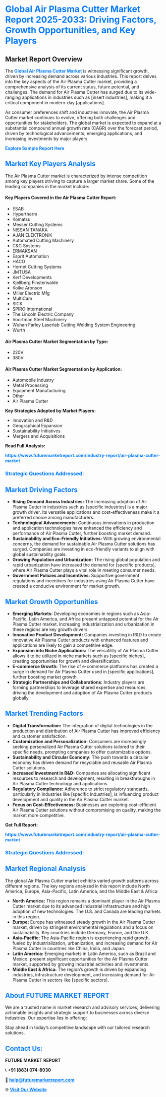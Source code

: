 <h1 style="color: #007BFF;">Global Air Plasma Cutter Market Report 2025-2033: Driving Factors, Growth Opportunities, and Key Players</h1>

<section id="overview">
<h2>Market Report Overview</h2>
<p>The <a href="https://www.futuremarketreport.com/industry-report/air-plasma-cutter-market" style="color: #007BFF; text-decoration: none;"><strong>Global Air Plasma Cutter Market</strong></a> is witnessing significant growth, driven by increasing demand across various industries. This report delves into the key aspects of the Air Plasma Cutter market, providing a comprehensive analysis of its current status, future potential, and challenges. The demand for Air Plasma Cutter has surged due to its wide-ranging applications in industries such as [insert industries], making it a critical component in modern-day [applications].</p>
<p>As consumer preferences shift and industries innovate, the Air Plasma Cutter market continues to evolve, offering both challenges and opportunities for stakeholders. The global market is expected to expand at a substantial compound annual growth rate (CAGR) over the forecast period, driven by technological advancements, emerging applications, and increasing investments by major players.</p>
</section>

<section id="overview">
<p><a href="https://www.futuremarketreport.com/request-sample/reportId=120523" style="color: #007BFF; text-decoration: none;"><strong>Explore Sample Report Here</strong></a></p>
</section>

<section id="key-players">
<h2 style="color: #007BFF;">Market Key Players Analysis</h2>
<p>The Air Plasma Cutter market is characterized by intense competition among key players striving to capture a larger market share. Some of the leading companies in the market include:</p>
<h4>Key Players Covered in the Air Plasma Cutter Report:</h4>
<ul><li>ESAB</li><li>Hypertherm</li><li>Komatsu</li><li>Messer Cutting Systems</li><li>NISSAN TANAKA</li><li>AJAN ELEKTRONIK</li><li>Automated Cutting Machinery</li><li>C&amp;G Systems</li><li>ERMAKSAN</li><li>Esprit Automation</li><li>HACO</li><li>Hornet Cutting Systems</li><li>JMTUSA</li><li>Kerf Developments</li><li>Kjellberg Finsterwalde</li><li>Koike Aronson</li><li>Miller Electric Mfg</li><li>MultiCam</li><li>SICK</li><li>SPIRO International</li><li>The Lincoln Electric Company</li><li>Voortman Steel Machinery</li><li>Wuhan Farley Laserlab Cutting Welding System Engineering</li><li>Wurth</li></ul>
<h4>Air Plasma Cutter Market Segmentation by Type:</h4>
<ul><li>220V</li><li>380V</li></ul>

<h4>Air Plasma Cutter Market Segmentation by Application:</h4>
<ul><li>Automobile Industry</li><li>Metal Processing</li><li>Equipment Manufacturing</li><li>Other</li><li>Air Plasma Cutter</li></ul>
<p><strong>Key Strategies Adopted by Market Players:</strong></p>
<ul>
<li>Innovation and R&D</li>
<li>Geographical Expansion</li>
<li>Sustainability Initiatives</li>
<li>Mergers and Acquisitions</li>
</ul>
</section>

<section>
<p><strong>Read Full Analysis: </strong></p><a href="https://www.futuremarketreport.com/industry-report/air-plasma-cutter-market" style="color: #007BFF; text-decoration: none;"><strong>https://www.futuremarketreport.com/industry-report/air-plasma-cutter-market</strong></a>
<h3 style="color: #007BFF;">Strategic Questions Addressed:</h3>
</section>

<section id="driving-factors">
<h2 style="color: #007BFF;">Market Driving Factors</h2>
<ul>
<li><strong>Rising Demand Across Industries:</strong> The increasing adoption of Air Plasma Cutter in industries such as [specific industries] is a major growth driver. Its versatile applications and cost-effectiveness make it a preferred choice among manufacturers.</li>
<li><strong>Technological Advancements:</strong> Continuous innovations in production and application technologies have enhanced the efficiency and performance of Air Plasma Cutter, further boosting market demand.</li>
<li><strong>Sustainability and Eco-Friendly Initiatives:</strong> With growing environmental concerns, the demand for sustainable Air Plasma Cutter solutions has surged. Companies are investing in eco-friendly variants to align with global sustainability goals.</li>
<li><strong>Growing Population and Urbanization:</strong> The rising global population and rapid urbanization have increased the demand for [specific products], where Air Plasma Cutter plays a vital role in meeting consumer needs.</li>
<li><strong>Government Policies and Incentives:</strong> Supportive government regulations and incentives for industries using Air Plasma Cutter have created a conducive environment for market growth.</li>
</ul>
</section>

<section id="growth-opportunities">
<h2 style="color: #007BFF;">Market Growth Opportunities</h2>
<ul>
<li><strong>Emerging Markets:</strong> Developing economies in regions such as Asia-Pacific, Latin America, and Africa present untapped potential for the Air Plasma Cutter market. Increasing industrialization and urbanization in these regions are key growth drivers.</li>
<li><strong>Innovative Product Development:</strong> Companies investing in R&D to create innovative Air Plasma Cutter products with enhanced features and applications are likely to gain a competitive edge.</li>
<li><strong>Expansion into Niche Applications:</strong> The versatility of Air Plasma Cutter allows it to be utilized in niche markets such as [specific niches], creating opportunities for growth and diversification.</li>
<li><strong>E-commerce Growth:</strong> The rise of e-commerce platforms has created a surge in demand for Air Plasma Cutter used in [specific applications], further boosting market growth.</li>
<li><strong>Strategic Partnerships and Collaborations:</strong> Industry players are forming partnerships to leverage shared expertise and resources, driving the development and adoption of Air Plasma Cutter products globally.</li>
</ul>
</section>

<section id="trending-factors">
<h2 style="color: #007BFF;">Market Trending Factors</h2>
<ul>
<li><strong>Digital Transformation:</strong> The integration of digital technologies in the production and distribution of Air Plasma Cutter has improved efficiency and customer satisfaction.</li>
<li><strong>Customization and Personalization:</strong> Consumers are increasingly seeking personalized Air Plasma Cutter solutions tailored to their specific needs, prompting companies to offer customizable options.</li>
<li><strong>Sustainability and Circular Economy:</strong> The push towards a circular economy has driven demand for recyclable and reusable Air Plasma Cutter solutions.</li>
<li><strong>Increased Investment in R&D:</strong> Companies are allocating significant resources to research and development, resulting in breakthroughs in Air Plasma Cutter technology and applications.</li>
<li><strong>Regulatory Compliance:</strong> Adherence to strict regulatory standards, particularly in industries like [specific industries], is influencing product development and quality in the Air Plasma Cutter market.</li>
<li><strong>Focus on Cost-Effectiveness:</strong> Businesses are exploring cost-efficient Air Plasma Cutter solutions without compromising on quality, making the market more competitive.</li>
</ul>
</section>

<section>
<p><strong>Get Full Report: </strong></p><a href="https://www.futuremarketreport.com/industry-report/air-plasma-cutter-market" style="color: #007BFF; text-decoration: none;"><strong>https://www.futuremarketreport.com/industry-report/air-plasma-cutter-market</strong></a>
<h3 style="color: #007BFF;">Strategic Questions Addressed:</h3>
</section>


<section id="regional-analysis">
<h2 style="color: #007BFF;">Market Regional Analysis</h2>
<p>The global Air Plasma Cutter market exhibits varied growth patterns across different regions. The key regions analyzed in this report include North America, Europe, Asia-Pacific, Latin America, and the Middle East & Africa:</p>
<ul>
<li><strong>North America:</strong> This region remains a dominant player in the Air Plasma Cutter market due to its advanced industrial infrastructure and high adoption of new technologies. The U.S. and Canada are leading markets in this region.</li>
<li><strong>Europe:</strong> Europe has witnessed steady growth in the Air Plasma Cutter market, driven by stringent environmental regulations and a focus on sustainability. Key countries include Germany, France, and the U.K.</li>
<li><strong>Asia-Pacific:</strong> The Asia-Pacific region is experiencing rapid growth, fueled by industrialization, urbanization, and increasing demand for Air Plasma Cutter in countries like China, India, and Japan.</li>
<li><strong>Latin America:</strong> Emerging markets in Latin America, such as Brazil and Mexico, present significant opportunities for the Air Plasma Cutter market, supported by growing industrial activities and investments.</li>
<li><strong>Middle East & Africa:</strong> The region’s growth is driven by expanding industries, infrastructure development, and increasing demand for Air Plasma Cutter in sectors like [specific sectors].</li>
</ul>
</section>

<footer>
<h2 style="color: #007BFF;">About FUTURE MARKET REPORT</h2>
<p>We are a trusted name in market research and advisory services, delivering actionable insights and strategic support to businesses across diverse industries. Our expertise lies in offering:</p>

<p>Stay ahead in today’s competitive landscape with our tailored research solutions.</p>

<h2 style="color: #007BFF;">Contact Us:</h2>
<p><strong>FUTURE MARKET REPORT</strong></p>
<p>📞 <strong>+91 (883) 074-8030</strong></p>
<p>📧 <strong><a href="mailto:help@futuremarketreport.com" style="color: #007BFF;">help@futuremarketreport.com</a></strong></p>
<p>🌐 <strong><a href="https://www.futuremarketreport.com/" style="color: #007BFF;">Visit Our Website</a></strong></p>
</footer>